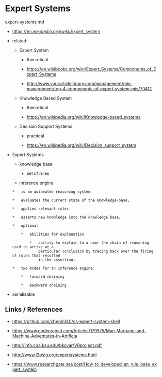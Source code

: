 # Expert Systems

expert-systems.md

*   https://en.wikipedia.org/wiki/Expert_system

*   related:

    *   Expert System

        *   theoretical

        *   https://en.wikibooks.org/wiki/Expert_Systems/Components_of_Expert_Systems

        *   http://www.yourarticlelibrary.com/management/mis-management/top-4-components-of-expert-system-mis/70412

    *   Knowledge Based System

        *   theoretical

        *   https://en.wikipedia.org/wiki/Knowledge-based_systems

    *   Decision Support Systems

        *   practical

        *   https://en.wikipedia.org/wiki/Decision_support_system


*   Expert Systems

    *   knowledge base

        *   set of rules

    *    inference engine

        *   is an automated reasoning system

        *   evaluates the current state of the knowledge-base,

        *   applies relevant rules

        *   asserts new knowledge into the knowledge base.

        *   optional

            *   abilities for explanation

                *   ability to explain to a user the chain of reasoning used to arrive at a
                    particular conclusion by tracing back over the firing of rules that resulted
                    in the assertion.

        *   two modes for an inference engine:

            *   forward chaining

            *   backward chaining

*   serializable

## Links / References

*   https://github.com/chen0040/cs-expert-system-shell

*   https://www.codeproject.com/Articles/179375/Man-Marriage-and-Machine-Adventures-in-Artificia

*   http://info.cba.ksu.edu/bkovar/VBproject.pdf

*   http://www.i2osig.org/expertsystems.html

*   https://www.researchgate.net/post/How_to_developed_an_rule_base_expert_system